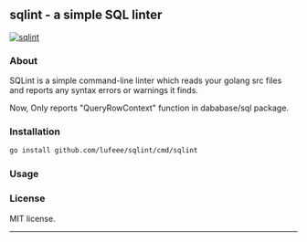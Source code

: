 ## sqlint - a simple SQL linter
[![sqlint](https://github.com/lufeee/sqlint/actions/workflows/go.yml/badge.svg?branch=main)](https://github.com/lufeee/sqlint/actions/workflows/go.yml)

### About

SQLint is a simple command-line linter which reads your golang src files and
reports any syntax errors or warnings it finds.

Now, Only reports "QueryRowContext" function in dababase/sql package.

### Installation

```sh
go install github.com/lufeee/sqlint/cmd/sqlint
```

### Usage


### License 

MIT license.

<hr>
